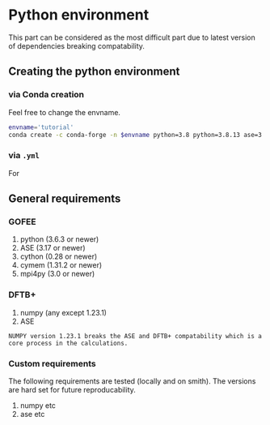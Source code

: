 # Python environment

This part can be considered as the most difficult part due to latest version of dependencies breaking compatability.

## Creating the python environment

### via Conda creation

Feel free to change the envname. 

```bash
envname='tutorial'
conda create -c conda-forge -n $envname python=3.8 python=3.8.13 ase=3.22.1 cymem=2.0.6 cython=0.29.30 mpi4py=3.1.3 numpy=1.22.1 pytest=7.1.2  scikit-learn=1.1.1 scipy=1.8.1 dscribe=1.2.1 matplotlib=3.5.2 
```

### via `.yml`

For 

## General requirements

### GOFEE

1. python (3.6.3 or newer)
2. ASE (3.17 or newer)
3. cython (0.28 or newer)
4. cymem (1.31.2 or newer)
5. mpi4py (3.0 or newer)

### DFTB+ 
1. numpy (any except 1.23.1)
2. ASE

```{warning}
NUMPY version 1.23.1 breaks the ASE and DFTB+ compatability which is a core process in the calculations.
```

### Custom requirements

The following requirements are tested (locally and on smith). The versions are hard set for future reproducability. 

1. numpy etc
2. ase etc


